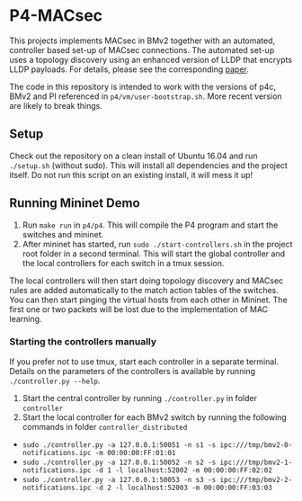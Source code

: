 # P4-MACsec

This projects implements MACsec in BMv2 together with an automated, controller based set-up of MACsec connections. The automated set-up uses a topology discovery using an enhanced version of LLDP that encrypts LLDP payloads. For details, please see the corresponding [paper](https://arxiv.org/abs/1904.07088).

The code in this repository is intended to work with the versions of p4c, BMv2 and PI referenced in `p4/vm/user-bootstrap.sh`. More recent version are likely to break things.

## Setup

Check out the repository on a clean install of Ubuntu 16.04 and run `./setup.sh` (without sudo). This will install all dependencies and the project itself. Do not run this script on an existing install, it will mess it up!

## Running Mininet Demo

1. Run `make run` in `p4/p4`. This will compile the P4 program and start the switches and mininet.
2. After mininet has started, run `sudo ./start-controllers.sh` in the project root folder in a second terminal. This will start the global controller and the local controllers for each switch in a tmux session.

The local controllers will then start doing topology discovery and MACsec rules are added automatically to the match action tables of the switches. You can then start pinging the virtual hosts from each other in Mininet. The first one or two packets will be lost due to the implementation of MAC learning.

### Starting the controllers manually

If you prefer not to use tmux, start each controller in a separate terminal. Details on the parameters of the controllers is available by running `./controller.py --help`.

1. Start the central controller by running `./controller.py` in folder `controller`
2. Start the local controller for each BMv2 switch by running the following commands in folder `controller_distributed`
- `sudo ./controller.py -a 127.0.0.1:50051 -n s1 -s ipc:///tmp/bmv2-0-notifications.ipc -m 00:00:00:FF:01:01`
- `sudo ./controller.py -a 127.0.0.1:50052 -n s2 -s ipc:///tmp/bmv2-1-notifications.ipc -d 1 -l localhost:52002 -m 00:00:00:FF:02:02`
- `sudo ./controller.py -a 127.0.0.1:50053 -n s3 -s ipc:///tmp/bmv2-2-notifications.ipc -d 2 -l localhost:52003 -m 00:00:00:FF:03:03`
